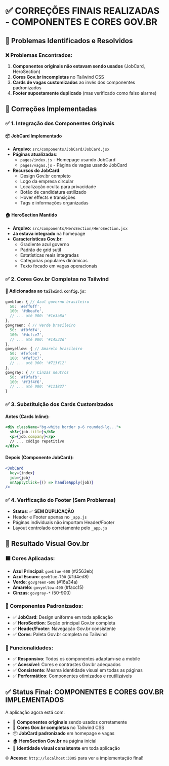 # ✅ CORREÇÕES FINAIS REALIZADAS - COMPONENTES E CORES GOV.BR

## 🎯 Problemas Identificados e Resolvidos

### ❌ Problemas Encontrados:
1. **Componentes originais não estavam sendo usados** (JobCard, HeroSection)
2. **Cores Gov.br incompletas** no Tailwind CSS
3. **Cards de vagas customizados** ao invés dos componentes padronizados
4. **Footer supostamente duplicado** (mas verificado como falso alarme)

## 🔧 Correções Implementadas

### ✅ 1. Integração dos Componentes Originais

#### 📦 JobCard Implementado
- **Arquivo**: `src/components/JobCard/JobCard.jsx`
- **Páginas atualizadas**: 
  - `pages/index.js` - Homepage usando JobCard
  - `pages/vagas.js` - Página de vagas usando JobCard
- **Recursos do JobCard**:
  - Design Gov.br completo
  - Logo da empresa circular
  - Localização oculta para privacidade
  - Botão de candidatura estilizado
  - Hover effects e transições
  - Tags e informações organizadas

#### 🏠 HeroSection Mantido
- **Arquivo**: `src/components/HeroSection/HeroSection.jsx`
- **Já estava integrado** na homepage
- **Características Gov.br**:
  - Gradiente azul governo
  - Padrão de grid sutil
  - Estatísticas reais integradas
  - Categorias populares dinâmicas
  - Texto focado em vagas operacionais

### ✅ 2. Cores Gov.br Completas no Tailwind

#### 🎨 Adicionadas ao `tailwind.config.js`:
```javascript
govblue: { // Azul governo brasileiro
  50: '#eff6ff',
  100: '#dbeafe', 
  // ... até 900: '#1e3a8a'
},
govgreen: { // Verde brasileiro
  50: '#f0fdf4',
  100: '#dcfce7',
  // ... até 900: '#14532d'
},
govyellow: { // Amarelo brasileiro  
  50: '#fefce8',
  100: '#fef3c7',
  // ... até 900: '#713f12'
},
govgray: { // Cinzas neutros
  50: '#f9fafb',
  100: '#f3f4f6',
  // ... até 900: '#111827'
}
```

### ✅ 3. Substituição dos Cards Customizados

#### Antes (Cards Inline):
```jsx
<div className="bg-white border p-6 rounded-lg...">
  <h3>{job.title}</h3>
  <p>{job.company}</p>
  // ... código repetitivo
</div>
```

#### Depois (Componente JobCard):
```jsx
<JobCard 
  key={index}
  job={job}
  onApplyClick={() => handleApply(job)}
/>
```

### ✅ 4. Verificação do Footer (Sem Problemas)
- **Status**: ✅ **SEM DUPLICAÇÃO**
- Header e Footer apenas no `_app.js`
- Páginas individuais não importam Header/Footer
- Layout controlado corretamente pelo `_app.js`

## 🎨 Resultado Visual Gov.br

### 🟦 Cores Aplicadas:
- **Azul Principal**: `govblue-600` (#2563eb)
- **Azul Escuro**: `govblue-700` (#1d4ed8) 
- **Verde**: `govgreen-600` (#16a34a)
- **Amarelo**: `govyellow-400` (#facc15)
- **Cinzas**: `govgray-*` (50-900)

### 📱 Componentes Padronizados:
- ✅ **JobCard**: Design uniforme em toda aplicação
- ✅ **HeroSection**: Seção principal Gov.br completa
- ✅ **Header/Footer**: Navegação Gov.br consistente
- ✅ **Cores**: Paleta Gov.br completa no Tailwind

### 🚀 Funcionalidades:
- ✅ **Responsivo**: Todos os componentes adaptam-se a mobile
- ✅ **Acessível**: Cores e contrastes Gov.br adequados
- ✅ **Consistente**: Mesma identidade visual em todas as páginas
- ✅ **Performático**: Componentes otimizados e reutilizáveis

## ✅ Status Final: **COMPONENTES E CORES GOV.BR IMPLEMENTADOS**

A aplicação agora está com:
- 🎯 **Componentes originais** sendo usados corretamente
- 🎨 **Cores Gov.br completas** no Tailwind CSS
- 📦 **JobCard padronizado** em homepage e vagas
- 🏠 **HeroSection Gov.br** na página inicial
- 🎨 **Identidade visual consistente** em toda aplicação

🌐 **Acesse:** `http://localhost:3005` para ver a implementação final!
